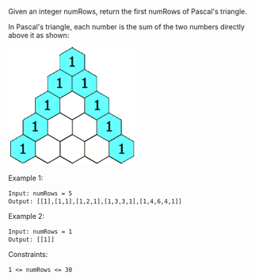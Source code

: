 Given an integer numRows, return the first numRows of Pascal's triangle.

In Pascal's triangle, each number is the sum of the two numbers directly above it as shown:

![PascalTriangleAnimated2.gif](PascalTriangleAnimated2.gif)

Example 1:

    Input: numRows = 5
    Output: [[1],[1,1],[1,2,1],[1,3,3,1],[1,4,6,4,1]]

Example 2:

    Input: numRows = 1
    Output: [[1]]

Constraints:

    1 <= numRows <= 30

